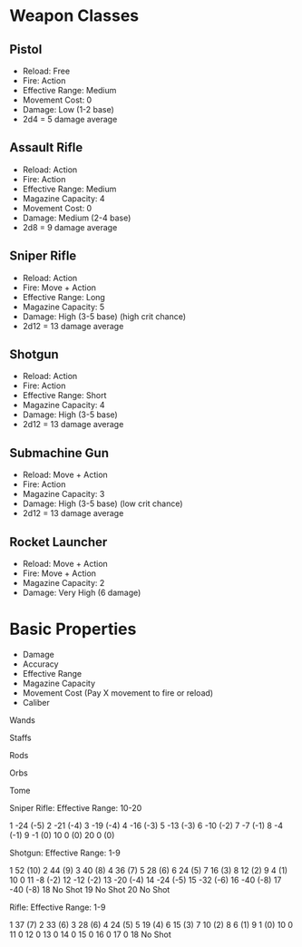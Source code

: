 # Weapon Classes

## Pistol
- Reload: Free
- Fire: Action
- Effective Range: Medium
- Movement Cost: 0
- Damage: Low (1-2 base)
- 2d4 = 5 damage average

## Assault Rifle
- Reload: Action
- Fire: Action
- Effective Range: Medium
- Magazine Capacity: 4
- Movement Cost: 0
- Damage: Medium (2-4 base)
- 2d8 = 9 damage average

## Sniper Rifle
- Reload: Action
- Fire: Move + Action
- Effective Range: Long
- Magazine Capacity: 5
- Damage: High (3-5 base) (high crit chance)
- 2d12 = 13 damage average

## Shotgun
- Reload: Action
- Fire: Action
- Effective Range: Short
- Magazine Capacity: 4
- Damage: High (3-5 base)
- 2d12 = 13 damage average

## Submachine Gun
- Reload: Move + Action
- Fire: Action
- Magazine Capacity: 3
- Damage: High (3-5 base) (low crit chance)
- 2d12 = 13 damage average

## Rocket Launcher
- Reload: Move + Action
- Fire: Move + Action
- Magazine Capacity: 2
- Damage: Very High (6 damage)

# Basic Properties
- Damage
- Accuracy
- Effective Range
- Magazine Capacity
- Movement Cost (Pay X movement to fire or reload)
- Caliber

Wands

Staffs

Rods

Orbs

Tome


Sniper Rifle:
Effective Range: 10-20

1	-24 (-5)
2	-21 (-4)
3	-19 (-4)
4	-16 (-3)
5	-13 (-3)
6	-10 (-2)
7	-7  (-1)
8	-4  (-1)
9	-1  (0)
10 0  (0)
20 0  (0)

Shotgun:
Effective Range: 1-9

1	52 (10)
2	44 (9)
3	40 (8)
4	36 (7)
5	28 (6)
6	24 (5)
7	16 (3)
8	12 (2)
9	4 (1)
10	0
11	-8 (-2)
12	-12 (-2)
13	-20 (-4)
14	-24 (-5)
15	-32 (-6)
16	-40 (-8)
17	-40 (-8)
18	No Shot
19	No Shot
20	No Shot

Rifle:
Effective Range: 1-9

1	37 (7)
2	33 (6)
3	28 (6)
4	24 (5)
5	19 (4)
6	15 (3)
7	10 (2)
8	6 (1)
9	1 (0)
10 0
11 0
12 0
13 0
14 0
15 0
16 0
17 0
18 No Shot
